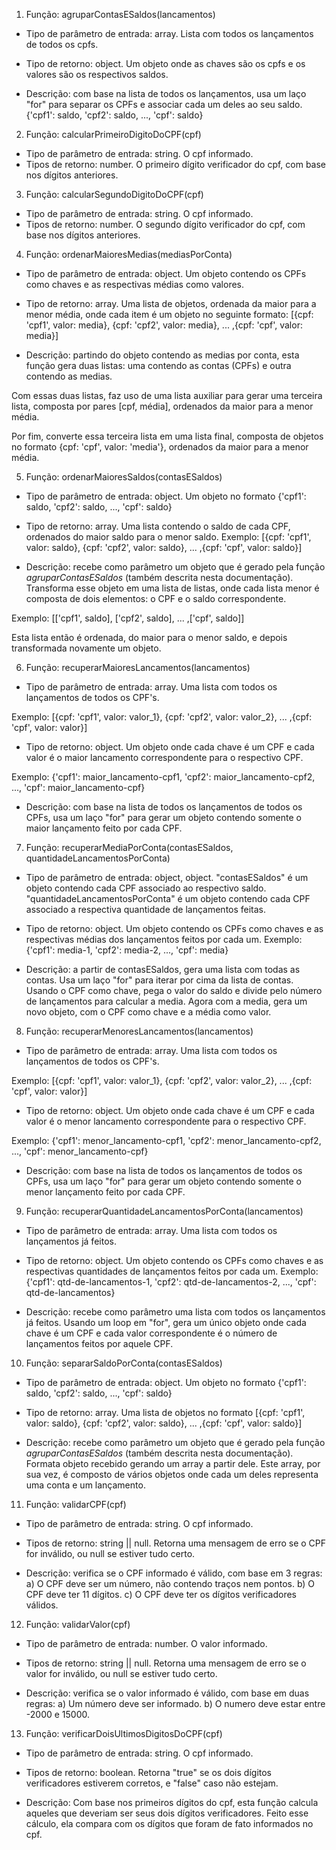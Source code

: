 1. Função: agruparContasESaldos(lancamentos)

- Tipo de parâmetro de entrada: array. Lista com todos os lançamentos de todos os cpfs.

- Tipo de retorno: object. Um objeto onde as chaves são os cpfs e os valores são os 
respectivos saldos.

- Descrição: com base na lista de todos os lançamentos, usa um laço "for" para separar os CPFs
e associar cada um deles ao seu saldo. {'cpf1': saldo, 'cpf2': saldo, ..., 'cpf': saldo}

2. Função: calcularPrimeiroDigitoDoCPF(cpf)

- Tipo de parâmetro de entrada: string. O cpf informado.
- Tipos de retorno: number. O primeiro dígito verificador do cpf, com base nos dígitos anteriores. 

3. Função: calcularSegundoDigitoDoCPF(cpf)

- Tipo de parâmetro de entrada: string. O cpf informado.
- Tipos de retorno: number. O segundo dígito verificador do cpf, com base nos dígitos anteriores. 

4. Função: ordenarMaioresMedias(mediasPorConta)

- Tipo de parâmetro de entrada: object. Um objeto contendo os CPFs como chaves e as respectivas
médias como valores.

- Tipo de retorno: array. Uma lista de objetos, ordenada da maior para a menor média, onde cada
item é um objeto no seguinte formato: [{cpf: 'cpf1', valor: media}, {cpf: 'cpf2', valor: media}, ... ,{cpf: 'cpf', valor: media}]

- Descrição: partindo do objeto contendo as medias por conta, esta função gera duas listas:
uma contendo as contas (CPFs) e outra contendo as medias.

Com essas duas listas, faz uso de uma lista auxiliar para gerar uma terceira lista, composta
por pares [cpf, média], ordenados da maior para a menor média.

Por fim, converte essa terceira lista em uma lista final, composta de objetos no formato
{cpf: 'cpf', valor: 'media'}, ordenados da maior para a menor média.

5. Função: ordenarMaioresSaldos(contasESaldos)

- Tipo de parâmetro de entrada: object. Um objeto no formato {'cpf1': saldo, 'cpf2': saldo, ..., 'cpf': saldo}

- Tipo de retorno: array. Uma lista contendo o saldo de cada CPF, ordenados do maior saldo
para o menor saldo.
Exemplo: [{cpf: 'cpf1', valor: saldo}, {cpf: 'cpf2', valor: saldo}, ... ,{cpf: 'cpf', valor: saldo}]

- Descrição: recebe como parâmetro um objeto que é gerado pela função _agruparContasESaldos_
(também descrita nesta documentação). Transforma esse objeto em uma lista de listas, onde cada
lista menor é composta de dois elementos: o CPF e o saldo correspondente.

Exemplo: [['cpf1', saldo], ['cpf2', saldo], ... ,['cpf', saldo]]

Esta lista então é ordenada, do maior para o menor saldo, e depois transformada novamente um objeto.

6. Função: recuperarMaioresLancamentos(lancamentos)

- Tipo de parâmetro de entrada: array. Uma lista com todos os lançamentos de todos os CPF's.

Exemplo: [{cpf: 'cpf1', valor: valor_1}, {cpf: 'cpf2', valor: valor_2}, ... ,{cpf: 'cpf', valor: valor}]

- Tipo de retorno: object. Um objeto onde cada chave é um CPF e cada valor é o maior lancamento
correspondente para o respectivo CPF.

Exemplo: {'cpf1': maior_lancamento-cpf1, 'cpf2': maior_lancamento-cpf2, ..., 'cpf': maior_lancamento-cpf}

- Descrição: com base na lista de todos os lançamentos de todos os CPFs, usa um laço "for" para gerar
um objeto contendo somente o maior lançamento feito por cada CPF.

7. Função: recuperarMediaPorConta(contasESaldos, quantidadeLancamentosPorConta)

- Tipo de parâmetro de entrada: object, object. "contasESaldos" é um objeto contendo cada CPF
associado ao respectivo saldo. "quantidadeLancamentosPorConta" é um objeto contendo cada CPF
associado a respectiva quantidade de lançamentos feitas. 

- Tipo de retorno: object. Um objeto contendo os CPFs como chaves e as respectivas médias 
dos lançamentos feitos por cada um.
Exemplo: {'cpf1': media-1, 'cpf2': media-2, ..., 'cpf': media} 

- Descrição: a partir de contasESaldos, gera uma lista com todas as contas. Usa um laço "for"
para iterar por cima da lista de contas. Usando o CPF como chave, pega o valor do saldo e divide
pelo número de lançamentos para calcular a media. Agora com a media, gera um novo objeto, com o 
CPF como chave e a média como valor.

8. Função: recuperarMenoresLancamentos(lancamentos)

- Tipo de parâmetro de entrada: array. Uma lista com todos os lançamentos de todos os CPF's.

Exemplo: [{cpf: 'cpf1', valor: valor_1}, {cpf: 'cpf2', valor: valor_2}, ... ,{cpf: 'cpf', valor: valor}]

- Tipo de retorno: object. Um objeto onde cada chave é um CPF e cada valor é o menor lancamento
correspondente para o respectivo CPF.

Exemplo: {'cpf1': menor_lancamento-cpf1, 'cpf2': menor_lancamento-cpf2, ..., 'cpf': menor_lancamento-cpf}

- Descrição: com base na lista de todos os lançamentos de todos os CPFs, usa um laço "for" para gerar
um objeto contendo somente o menor lançamento feito por cada CPF.

9. Função: recuperarQuantidadeLancamentosPorConta(lancamentos)

- Tipo de parâmetro de entrada: array. Uma lista com todos os lançamentos já feitos. 

- Tipo de retorno: object. Um objeto contendo os CPFs como chaves e as respectivas quantidades 
de lançamentos feitos por cada um.
Exemplo: {'cpf1': qtd-de-lancamentos-1, 'cpf2': qtd-de-lancamentos-2, ..., 'cpf': qtd-de-lancamentos} 

- Descrição: recebe como parâmetro uma lista com todos os lançamentos já feitos. Usando um loop em
"for", gera um único objeto onde cada chave é um CPF e cada valor correspondente é o número de
lançamentos feitos por aquele CPF.

10. Função: separarSaldoPorConta(contasESaldos)

- Tipo de parâmetro de entrada: object. Um objeto no formato {'cpf1': saldo, 'cpf2': saldo, ..., 'cpf': saldo} 

- Tipo de retorno: array. Uma lista de objetos no formato
[{cpf: 'cpf1', valor: saldo}, {cpf: 'cpf2', valor: saldo}, ... ,{cpf: 'cpf', valor: saldo}]

- Descrição: recebe como parâmetro um objeto que é gerado pela função _agruparContasESaldos_
(também descrita nesta documentação). Formata objeto recebido gerando um array a partir dele.
Este array, por sua vez, é composto de vários objetos onde cada um deles representa uma 
conta e um lançamento.

11. Função: validarCPF(cpf)

- Tipo de parâmetro de entrada: string. O cpf informado.

- Tipos de retorno: string || null. Retorna uma mensagem de erro se o CPF for inválido, ou null
se estiver tudo certo.

- Descrição: verifica se o CPF informado é válido, com base em 3 regras: a) O CPF deve ser um
número, não contendo traços nem pontos. b) O CPF deve ter 11 dígitos. c) O CPF deve ter os dígitos
verificadores válidos.  

12. Função: validarValor(cpf)

- Tipo de parâmetro de entrada: number. O valor informado.

- Tipos de retorno: string || null. Retorna uma mensagem de erro se o valor for inválido, ou null
se estiver tudo certo.

- Descrição: verifica se o valor informado é válido, com base em duas regras: a) Um número deve
ser informado. b) O numero deve estar entre -2000 e 15000.

13. Função: verificarDoisUltimosDigitosDoCPF(cpf)

- Tipo de parâmetro de entrada: string. O cpf informado.

- Tipos de retorno: boolean. Retorna "true" se os dois dígitos verificadores estiverem corretos,
e "false" caso não estejam. 

- Descrição: Com base nos primeiros dígitos do cpf, esta função calcula aqueles que
deveriam ser seus dois dígitos verificadores. Feito esse cálculo, ela compara com os dígitos que
foram de fato informados no cpf.  

